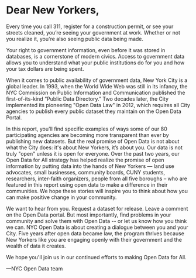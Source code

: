 # Dear New Yorkers,

Every time you call 311, register for a construction permit, or see your streets cleaned, you’re seeing your government at work. Whether or not you realize it, you're also seeing public data being made.

Your  right to government information, even before it was stored in databases, is a cornerstone of modern civics. Access to government data allows you to understand what your public institutions do for you and how your tax dollars are being spent.

When it comes to public availability of government data, New York City is a global leader. In 1993, when the World Wide Web was still in its infancy, the NYC Commission on Public Information and Communication published the first-of-its-kind “Public Data Directory.” Two decades later, the City implemented its pioneering "Open Data Law" in 2012, which requires all City agencies to publish every public dataset they maintain on the Open Data Portal.

In this report, you'll find specific examples of ways some of our 80 participating agencies are becoming more transparent than ever by publishing new datasets. But the real promise of Open Data is not about what the City does: it's about New Yorkers, it’s about you. Our data is not truly "open" unless it is open for everyone. Over the past two years, our Open Data for All strategy has helped realize the promise of open information by putting data into the hands of New Yorkers — land use advocates, small businesses, community boards, CUNY students, researchers, inter-faith organizers, people from all five boroughs – who are featured in this report using open data to make a difference in their communities. We hope these stories will inspire you to think about how you can make positive change in your community.

We want to hear from you. Request a dataset for release. Leave a comment on the Open Data portal. But most importantly, find problems in your community and solve them with Open Data -- or let us know how you think we can. NYC Open Data is about creating a dialogue between you and your City. Five years after open data became law, the program thrives because New Yorkers like you are engaging openly with their government and the wealth of data it creates.
 
We hope you'll join us in our continued efforts to making Open Data for All.

—NYC Open Data team
